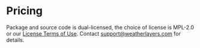 # Pricing

Package and source code is dual-licensed, the choice of license is MPL-2.0 or our [License Terms of Use](https://weatherlayers.com/license-terms-of-use.html). Contact [support@weatherlayers.com](mailto:support@weatherlayers.com) for details.
